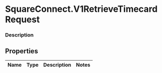 # SquareConnect.V1RetrieveTimecardRequest

### Description



## Properties
Name | Type | Description | Notes
------------ | ------------- | ------------- | -------------


